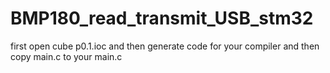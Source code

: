# BMP180_read_transmit_USB_stm32

first open cube p0.1.ioc and then generate code for your compiler and then copy main.c to your main.c 
